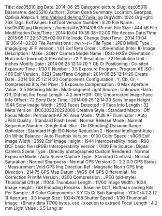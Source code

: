 Title: dsc05310.jpg
Date: 2014-06-25
Category: picture
Slug: dsc05310
Basename: dsc05310
Authors: Zoltan Csala
Summary:
Location: Београд, Србија
Ablpicurl: http://abload.de/img/77u8a.jpg
OrgWdth: 1024
OrgHght: 768
Tags:
ExifValues: ExifTool Version Number : 9.70
            File Name : dsc05310.jpg
            Directory : /home/slike/2014/06-25-mnt
            File Size : 444 kB
            File Modification Date/Time : 2014:10:04 19:36:38+02:00
            File Access Date/Time : 2015:05:17 22:57:25+02:00
            File Inode Change Date/Time : 2014:10:04 19:36:44+02:00
            File Permissions : rw-r--r--
            File Type : JPEG
            MIME Type : image/jpeg
            JFIF Version : 1.01
            Exif Byte Order : Little-endian (Intel, II)
            Image Description :
            Make : SONY
            Camera Model Name : DSC-HX5V
            Orientation : Horizontal (normal)
            X Resolution : 72
            Y Resolution : 72
            Resolution Unit : inches
            Modify Date : 2014:06:25 12:14:20
            Y Cb Cr Positioning : Co-sited
            Exposure Time : 1/30
            F Number : 3.5
            Exposure Program : Program AE
            ISO : 400
            Exif Version : 0221
            Date/Time Original : 2014:06:25 12:14:20
            Create Date : 2014:06:25 12:14:20
            Components Configuration : Y, Cb, Cr, -
            Compressed Bits Per Pixel : 5
            Exposure Compensation : 0
            Max Aperture Value : 3.5
            Metering Mode : Multi-segment
            Light Source : Unknown
            Flash : Off, Did not fire
            Focal Length : 4.2 mm
            HDR : Off; Uncorrected image
            Face Info Offset : 72
            Sony Date Time : 2014:06:25 12:14:20
            Sony Image Height : 1944
            Sony Image Width : 2592
            Faces Detected : 0
            Face Info Length : 32
            Meta Version : DC6303320222000
            Creative Style : Standard
            Macro : Off
            Focus Mode : Permanent-AF
            AF Area Mode : Multi
            AF Illuminator : Auto
            JPEG Quality : Standard
            Flash Level : Normal
            Release Mode : Normal
            Sequence Number : Single
            Anti-Blur : On (Shooting)
            Dynamic Range Optimizer : Standard
            High ISO Noise Reduction 2 : Normal
            Intelligent Auto : On
            White Balance : Auto
            Flashpix Version : 0100
            Color Space : sRGB
            Exif Image Width : 2592
            Exif Image Height : 1944
            Interoperability Index : R98 - DCF basic file (sRGB)
            Interoperability Version : 0100
            File Source : Digital Camera
            Scene Type : Directly photographed
            Custom Rendered : Normal
            Exposure Mode : Auto
            Scene Capture Type : Standard
            Contrast : Normal
            Saturation : Normal
            Sharpness : Normal
            GPS Version ID : 2.2.0.0
            GPS Status : Measurement Void
            GPS Img Direction Ref : Magnetic North
            GPS Img Direction : 214.75
            GPS Map Datum : WGS-84
            GPS Differential : No Correction
            PrintIM Version : 0300
            Compression : JPEG (old-style)
            Thumbnail Offset : 11048
            Thumbnail Length : 11700
            Image Width : 1024
            Image Height : 768
            Encoding Process : Baseline DCT, Huffman coding
            Bits Per Sample : 8
            Color Components : 3
            Y Cb Cr Sub Sampling : YCbCr4:2:2 (2 1)
            Aperture : 3.5
            Image Size : 1024x768
            Shutter Speed : 1/30
            Thumbnail Image : (Binary data 11700 bytes, use -b option to extract)
            Focal Length : 4.2 mm
            Light Value : 6.5
Lang: sr

